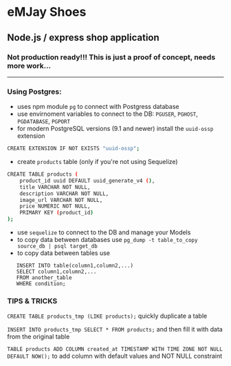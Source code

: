 # eMJay Shoes

## Node.js / express shop application

### Not production ready!!! This is just a proof of concept, needs more work...

---

### Using Postgres:

-   uses npm module `pg` to connect with Postgress database
-   use envirnoment variables to connect to the DB: `PGUSER`, `PGHOST`, `PGDATABASE`, `PGPORT`
-   for modern PostgreSQL versions (9.1 and newer) install the `uuid-ossp` extension

```bash
CREATE EXTENSION IF NOT EXISTS "uuid-ossp";
```

-   create `products` table (only if you're not using Sequelize)

```bash
CREATE TABLE products (
    product_id uuid DEFAULT uuid_generate_v4 (),
    title VARCHAR NOT NULL,
    description VARCHAR NOT NULL,
    image_url VARCHAR NOT NULL,
    price NUMERIC NOT NULL,
    PRIMARY KEY (product_id)
);
```

-   use `sequelize` to connect to the DB and manage your Models
-   to copy data between databases use `pg_dump -t table_to_copy source_db | psql target_db`
-   to copy data between tables use

```
   INSERT INTO table(column1,column2,...)
   SELECT column1,column2,...
   FROM another_table
   WHERE condition;
```

### TIPS & TRICKS

`CREATE TABLE products_tmp (LIKE products);` quickly duplicate a table

`INSERT INTO products_tmp SELECT * FROM products;` and then fill it with data from the original table

`TABLE products ADD COLUMN created_at TIMESTAMP WITH TIME ZONE NOT NULL DEFAULT NOW();` to add column with default values and NOT NULL constraint
